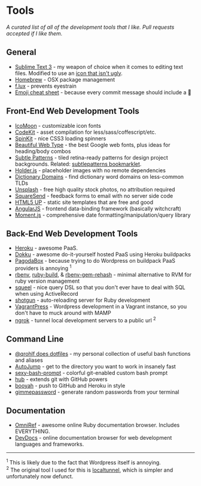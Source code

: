 # Tools
*A curated list of all of the development tools that I like. Pull requests accepted if I like them.*

## General
- [Sublime Text 3](http://www.sublimetext.com/3) - my weapon of choice when it comes to editing text files. Modified to use an [icon that isn't ugly](http://dribbble.com/shots/311515-A-Sublime-Text-2-Icon-that-is-less-horrible).
- [Homebrew](http://brew.sh) - OSX package management
- [f.lux](http://justgetflux.com) - prevents eyestrain
- [Emoji cheat sheet](http://www.emoji-cheat-sheet.com) - because every commit message should include a :panda_face:

##  Front-End Web Development Tools
- [IcoMoon](http://icomoon.io) - customizable icon fonts
- [CodeKit](https://incident57.com/codekit/) - asset compilation for less/sass/coffescript/etc.
- [SpinKit](http://tobiasahlin.com/spinkit/) - nice CSS3 loading spinners
- [Beautiful Web Type](http://hellohappy.org/beautiful-web-type/) - the best Google web fonts, plus ideas for heading/body combos
- [Subtle Patterns](http://subtlepatterns.com) - tiled retina-ready patterns for design project backgrounds. Related: [subtlepatterns bookmarklet](http://bradjasper.com/subtle-patterns-bookmarklet/#.UxvLKNwwfXk).
- [Holder.js](http://imsky.github.io/holder/) - placeholder images with no remote dependencies
- [Dictionary Domains](http://www.dictionarydomains.co) - find dictionary word domains on less-common TLDs
- [Unsplash](http://unsplash.com) - free high quality stock photos, no attribution required
- [SquareSend](https://squaresend.com) - feedback forms to email with no server side code
- [HTML5 UP](http://html5up.net) - static site templates that are free and good
- [AngularJS](http://angularjs.org) - frontend data-binding framework (basically witchcraft)
- [Moment.js](http://momentjs.com) - comprehensive date formatting/manipulation/query library

## Back-End Web Development Tools
- [Heroku](https://www.heroku.com) - awesome PaaS.
- [Dokku](https://github.com/progrium/dokku) - awesome do-it-yourself hosted PaaS using Heroku buildpacks
- [PagodaBox](https://pagodabox.com) - because trying to do Wordpress on buildpack PaaS providers is annoying <sup>1</sup>
- [rbenv](https://github.com/sstephenson/rbenv), [ruby-build](https://github.com/sstephenson/ruby-build), & [rbenv-gem-rehash](https://github.com/sstephenson/rbenv-gem-rehash) - minimal alternative to RVM for ruby version management
- [squeel](https://github.com/activerecord-hackery/squeel) - nice query DSL so that you don't ever have to deal with SQL when using ActiveRecord
- [shotgun](https://github.com/rtomayko/shotgun) - auto-reloading server for Ruby development
- [VagrantPress](http://vagrantpress.org) - Wordpress development in a Vagrant instance, so you don't have to muck around with MAMP
- [ngrok](https://ngrok.com) - tunnel local development servers to a public url <sup>2</sup>

## Command Line
- [@qrohlf does dotfiles](https://github.com/qrohlf/dotfiles) - my personal collection of useful bash functions and aliases
- [AutoJump](https://github.com/joelthelion/autojump) - get to the directory you want to work in insanely fast
- [sexy-bash-prompt](https://github.com/twolfson/sexy-bash-prompt) - colorful git-enabled custom bash prompt
- [hub](https://github.com/github/hub) - extends git with GitHub powers
- [booyah](https://gist.github.com/qrohlf/9468580) - push to GitHub and Heroku in style
- [gimmepassword](https://gist.github.com/qrohlf/9468792) - generate random passwords from your terminal

## Documentation
- [OmniRef](http://www.omniref.com) - awesome online Ruby documentation browser. Includes EVERYTHING.
- [DevDocs](http://devdocs.io) - online documentation browser for web development languages and frameworks.

-----
<sup>1</sup> This is likely due to the fact that Wordpress itself is annoying.  
<sup>2</sup> The original tool I used for this is [localtunnel](https://github.com/progrium/localtunnel), which is simpler and unfortunately now defunct.